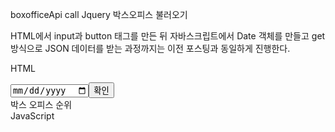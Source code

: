 
boxofficeApi call
Jquery 박스오피스 불러오기

HTML에서 input과 button 태그를 만든 뒤 자바스크립트에서 Date 객체를 만들고 get 방식으로 JSON 데이터를 받는 과정까지는 이전 포스팅과 동일하게 진행한다.

HTML
<body>
<input type="date" id="date"><button id="mybtn">확인</button>
<div id="boxoffice">
    박스 오피스 순위<br>
</div>
</body>
JavaScript
<script src="http://code.jquery.com/jquery-3.6.0.min.js"></script>
<script>
            $(function() {
                let y = new Date();
                y.setDate(y.getDate()-1);
                let str = y.getFullYear() + "-"
                + ("0" + (y.getMonth() + 1)).slice(-2) + "-"
                + ("0" + y.getDate()).slice(-2);
                $("#date").attr("max",str);


                // 버튼의 클릭 이벤트
                $("#mybtn").click(function() {
                    let d = $("#date").val();//YYYY-MM-dd
                    const regex = /-/g;
                    let d_str = d.replace(regex,"")//YYYYMMdd 

                    let url = "http://kobis.or.kr/kobisopenapi/webservice/rest/boxoffice/searchDailyBoxOfficeList.json?key=f5eef3421c602c6cb7ea224104795888&targetDt="+d_str

                     $.getJSON(url, function(data) {
                         let movieList = data.boxOfficeResult.dailyBoxOfficeList;
                         $("#boxoffice").empty();
                         $("#boxoffice").append(d+" 박스 오피스 순위<br>");
                         for(let i in movieList){
                             $("#boxoffice").append("<div class='movie' id="+movieList[i].movieCd+">"+(parseInt(i)+1)+". "+movieList[i].movieNm+" / "+movieList[i].audiAcc+"명</div><hr>");
                         }
                        });
                });//button click
            });//ready
        </script>
이제 ready function 사이에 클릭 이벤트 발생 시 기능을 구현하는 코드를 추가해주도록 한다. 해당 API로 가져올 수 있는 정보는 무지 많지만 개봉일, 감독, 주연 세 항목만 가져오도록 한다. 주연은 3명까지만 출력한다.

JavaScript
$("#boxoffice").on("click",".movie", function(){
                    let d = $(this);
                    let movieCd = d.attr("id");
                    let url = "http://www.kobis.or.kr/kobisopenapi/webservice/rest/movie/searchMovieInfo.json?key=f5eef3421c602c6cb7ea224104795888&movieCd="+movieCd;
                    $.getJSON(url,function(res){
                        let movie = res.movieInfoResult.movieInfo;
                        d.append("<hr>");
                        d.append("개봉일 : "+movie.openDt+"<br>");
                        d.append("감독 : "+movie.directors[0].peopleNm+"<br>");
                        d.append("주연 : "+movie.actors[0].peopleNm+", "+movie.actors[1].peopleNm+", "+movie.actors[2].peopleNm);
                        d.append("<hr>");

                    })
                })
$("#boxoffice").on("click",".movie", function() : 클래스명이 movie인 태그에 대해 클릭 이벤트 발생시 id가 boxoffice인 태그에 정의한 function 수행
let d = $(this); : $.getJSON 블록 {} 안에서는 this를 사용할 수 없기 때문에 밖에 선언하고 사용
각 태그별 movieCd 값을 가져오는 원리 : 앞의 코드에서 id 값을 movieCd로 설정해 놨기 때문에 this 연산자를 통해 각 태그의 movieCd을 찾고 이를 통해 알맞은 JSON 데이터를 가져옴
JSON 데이터 구조 쉽게 파악하는 법

JSON 데이터를 직접 보면 된다. 이건 크롬에서 URL로 직접 JSON 데이터에 접근한 거다(JSON 데이터 링크). 원래는 이렇게 보기 좋은 형태가 아니지만, 크롬 확장 앱 중 JSONviewer를 설치하면 이런 식으로 구조를 보기 좋게 제공해 준다. 잘 보면 movieInfoResult로 시작해서 movieInfo >> openDt 등으로 이어지는 구조가 보일 것이다.

 

{"이름" : 값} 형태의 데이터는 movieInfoResult.movieInfo.openDt 처럼 .을 이용하면서 접근한다. 배열[] 안에 있는 데이터는 인덱스 번호로 접근해 준다. 예를 들어 김창주라는 값을 얻기 위해 peopleNm에 접근하려면 movieInfoResult.movieInfo.directors[0].peopleNm로 접근한다
  
